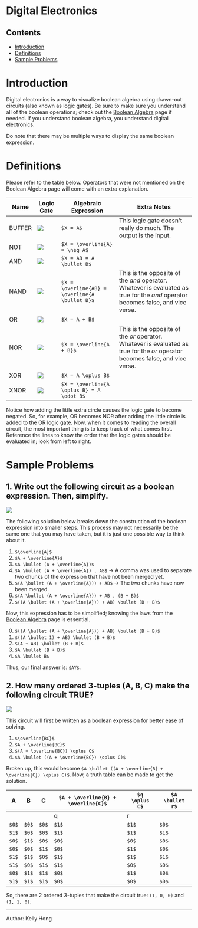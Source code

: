 # Digital Electronics

## Contents
- [Introduction](#introduction)
- [Definitions](#definitions)
- [Sample Problems](#sampleproblems)

# Introduction

Digital electronics is a way to visualize boolean algebra using drawn-out circuits (also
known as logic gates). Be sure to make sure you understand all of the boolean operations;
check out the [Boolean Algebra](/resources/acsl/booleanalgebra) page if needed. If you understand boolean algebra, you understand digital electronics.

Do note that there may be multiple ways to display the same boolean expression.

# Definitions

Please refer to the table below. Operators that were not mentioned on the Boolean
Algebra page will come with an extra explanation.

| Name | Logic Gate | Algebraic Expression | Extra Notes |
| --- | --- | --- | --- |
| BUFFER | <img src="/res/acsl/digitalelectronics/buffer.png" class="img-fluid" /> | `$X = A$` | This logic gate doesn't really do much. The output is the input. |
| NOT | <img src="/res/acsl/digitalelectronics/not.png" class="img-fluid" /> | `$X = \overline{A} = \neg A$` | |
| AND | <img src="/res/acsl/digitalelectronics/and.png" class="img-fluid" /> | `$X = AB = A \bullet B$` | |
| NAND | <img src="/res/acsl/digitalelectronics/nand.png" class="img-fluid" /> | `$X = \overline{AB} = \overline{A \bullet B}$` | This is the opposite of the *and* operator. Whatever is evaluated as true for the *and* operator becomes false, and vice versa. |
| OR | <img src="/res/acsl/digitalelectronics/or.png" class="img-fluid" /> | `$X = A + B$` | |
| NOR | <img src="/res/acsl/digitalelectronics/nor.png" class="img-fluid" /> | `$X = \overline{A + B}$` | This is the opposite of the *or* operator. Whatever is evaluated as true for the *or* operator becomes false, and vice versa. |
| XOR | <img src="/res/acsl/digitalelectronics/xor.png" class="img-fluid" /> | `$X = A \oplus B$` | |
| XNOR | <img src="/res/acsl/digitalelectronics/xnor.png" class="img-fluid" /> | `$X = \overline{A \oplus B} = A \odot B$` | |

Notice how adding the little extra circle causes the logic gate to become negated. So, for example, OR becomes NOR after
adding the little circle is added to the OR logic gate.
Now, when it comes to reading the overall circuit, the most important thing is to keep track of what comes first.
Reference the lines to know the order that the logic gates should be evaluated in; look from left to right.

# Sample Problems

## 1. Write out the following circuit as a boolean expression. Then, simplify.
<img src="/res/acsl/digitalelectronics/prob1.png" class="img-fluid" />

The following solution below breaks down the construction of the boolean expression into smaller steps. This process
may not necessarily be the same one that you may have taken, but it is just one possible way to think about it.

1. `$\overline{A}$`
2. `$A + \overline{A}$`
3. `$A \bullet (A + \overline{A})$`
4. `$A \bullet (A + \overline{A}) , AB$` -> A comma was used to separate two chunks of the expression that have not been merged yet.
5. `$(A \bullet (A + \overline{A})) + AB$` -> The two chunks have now been merged.
6. `$(A \bullet (A + \overline{A})) + AB , (B + B)$`
7. `$((A \bullet (A + \overline{A})) + AB) \bullet (B + B)$`

Now, this expression has to be simplified; knowing the laws from the [Boolean Algebra](/resources/acsl/booleanalgebra) page
is essential.

0. `$((A \bullet (A + \overline{A})) + AB) \bullet (B + B)$`
1. `$((A \bullet 1) + AB) \bullet (B + B)$`
2. `$(A + AB) \bullet (B + B)$`
3. `$A \bullet (B + B)$`
4. `$A \bullet B$`

Thus, our final answer is: `$AY$`.

## 2. How many ordered 3-tuples (A, B, C) make the following circuit TRUE?
<img src="/res/acsl/digitalelectronics/prob2.png" class="img-fluid" />

This circuit will first be written as a boolean expression for better ease of solving.

1. `$\overline{BC}$`
2. `$A + \overline{BC}$`
3. `$(A + \overline{BC}) \oplus C$`
4. `$A \bullet ((A + \overline{BC}) \oplus C)$`

Broken up, this would become `$A \bullet ((A + \overline{B} + \overline{C}) \oplus C)$`. Now, a truth table can
be made to get the solution.

| A | B | C | `$A + \overline{B} + \overline{C}$` | `$q \oplus C$` | `$A \bullet r$` |
| --- | --- | --- | --- | --- | --- |
| | | | q | r | |
| `$0$` | `$0$` | `$0$` | `$1$`  | `$1$`  | `$0$` |
| `$1$` | `$0$` | `$0$` | `$1$`  | `$1$`  | `$1$`  |
| `$0$` | `$1$`  | `$0$` | `$0$` | `$0$` | `$0$` |
| `$0$` | `$0$` | `$1$`  | `$0$` | `$1$`  | `$0$` |
| `$1$`  | `$1$`  | `$0$` | `$1$`  | `$1$`  | `$1$`  |
| `$1$`  | `$0$` | `$1$` | `$1$`  | `$0$` | `$0$` |
| `$0$` | `$1$`  | `$1$`  | `$0$` | `$1$`  | `$0$` |
| `$1$`  | `$1$`  | `$1$`  | `$0$` | `$0$` | `$0$` |

So, there are 2 ordered 3-tuples that make the circuit true: `(1, 0, 0)` and `(1, 1, 0)`.

---
Author: Kelly Hong
